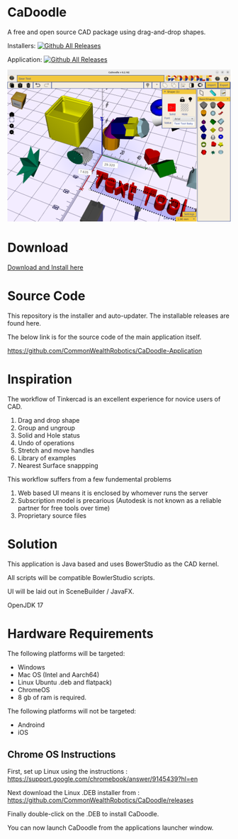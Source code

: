 # CaDoodle
A free and open source CAD package using drag-and-drop shapes. 

Installers: [![Github All Releases](https://img.shields.io/github/downloads/CommonWealthRobotics/CaDoodle/total.svg)]() 

Application: [![Github All Releases](https://img.shields.io/github/downloads/CommonWealthRobotics/CaDoodle-Application/total.svg)]()

![Screen Shot](CaDoodle-Screenshot.png)

# Download

[Download and Install here](https://github.com/CommonWealthRobotics/CaDoodle/releases)

# Source Code

This repository is the installer and auto-updater. The installable releases are found here. 

The below link is for the source code of the main application itself.

https://github.com/CommonWealthRobotics/CaDoodle-Application


# Inspiration

The workflow of Tinkercad is an excellent experience for novice users of CAD. 

1. Drag and drop shape
2. Group and ungroup
3. Solid and Hole status
4. Undo of operations
5. Stretch and move handles
6. Library of examples
7. Nearest Surface snappping


This workflow suffers from a few fundemental problems

1. Web based UI means it is enclosed by whomever runs the server
2. Subscription model is precarious (Autodesk is not known as a reliable partner for free tools over time)
3. Proprietary source files

# Solution 

This application is Java based and uses BowerStudio as the CAD kernel.

All scripts will be compatible BowlerStudio scripts. 

UI will be laid out in SceneBuilder / JavaFX.

OpenJDK 17 

# Hardware Requirements

The following platforms will be targeted:

* Windows
* Mac OS (Intel and Aarch64)
* Linux Ubuntu .deb and flatpack)
* ChromeOS
* 8 gb of ram is required.
  
The following platforms will not be targeted:

* Androind
* iOS

## Chrome OS Instructions

First, set up Linux using the instructions : https://support.google.com/chromebook/answer/9145439?hl=en

Next download the Linux .DEB installer from : https://github.com/CommonWealthRobotics/CaDoodle/releases

Finally double-click on the .DEB to install CaDoodle.

You can now launch CaDoodle from the applications launcher window. 






 
  
